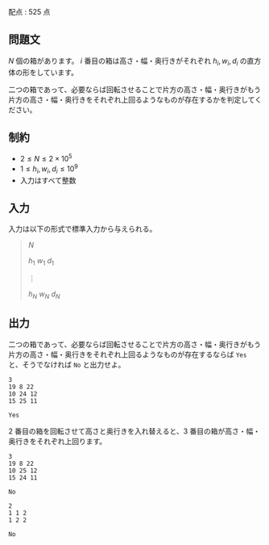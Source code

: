 配点 : $525$ 点

## 問題文

$N$ 個の箱があります。 $i$ 番目の箱は高さ・幅・奥行きがそれぞれ $h_i,w_i,d_i$ の直方体の形をしています。  

二つの箱であって、必要ならば回転させることで片方の高さ・幅・奥行きがもう片方の高さ・幅・奥行きをそれぞれ上回るようなものが存在するかを判定してください。  

## 制約

- $2 \leq N \leq 2 \times 10^5$
- $1 \leq h_i,w_i,d_i \leq 10^9$
- 入力はすべて整数

## 入力

入力は以下の形式で標準入力から与えられる。

> $N$
> 
> $h_1$ $w_1$ $d_1$
> 
> $\vdots$
> 
> $h_N$ $w_N$ $d_N$

## 出力

二つの箱であって、必要ならば回転させることで片方の高さ・幅・奥行きがもう片方の高さ・幅・奥行きをそれぞれ上回るようなものが存在するならば `Yes` と、そうでなければ `No` と出力せよ。

```input1
3
19 8 22
10 24 12
15 25 11
```

```output1
Yes
```

$2$ 番目の箱を回転させて高さと奥行きを入れ替えると、$3$ 番目の箱が高さ・幅・奥行きをそれぞれ上回ります。

```input2
3
19 8 22
10 25 12
15 24 11
```

```output2
No
```

```input3
2
1 1 2
1 2 2
```

```output3
No
```